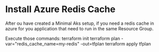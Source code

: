 # Install Azure Redis Cache

After ou have created a Minimal Aks setup, if you need a redis cache in azure for you application that need to run in the same Resource Group.

Execute those commands:
terraform init
terraform plan -var="redis_cache_name=my-redis" -out=tfplan
terraform apply tfplan